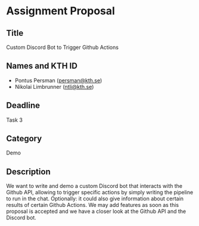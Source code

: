 # Assignment Proposal

## Title

Custom Discord Bot to Trigger Github Actions

## Names and KTH ID
  - Pontus Persman (persman@kth.se)
  - Nikolai Limbrunner (ntli@kth.se)
    
## Deadline

Task 3

## Category

Demo

## Description

We want to write and demo a custom Discord bot that interacts with the Github API, allowing to trigger specific actions by simply writing the pipeline to run in the chat. 
Optionally: it could also give information about certain results of certain Github Actions.
We may add features as soon as this proposal is accepted and we have a closer look at the Github API and the Discord bot.


